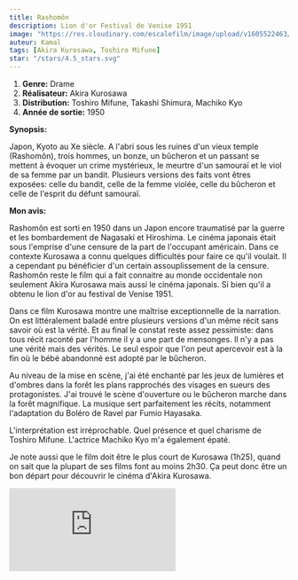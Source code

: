```yaml
---
title: Rashomôn
description: Lion d'or Festival de Venise 1951
image: "https://res.cloudinary.com/escalefilm/image/upload/v1605522463/rashomon_jydnx4.jpg"
auteur: Kamal
tags: [Akira Kurosawa, Toshiro Mifune]
star: "/stars/4.5_stars.svg"
---
```


1. **Genre:** Drame
2. **Réalisateur:** Akira Kurosawa
3. **Distribution:** Toshiro Mifune, Takashi Shimura, Machiko Kyo
4. **Année de sortie:** 1950

**Synopsis:**

Japon, Kyoto au Xe siècle. A l'abri sous les ruines d'un vieux temple (Rashomôn), trois hommes, un bonze, un bûcheron et un passant se mettent à évoquer un crime mystérieux, le meurtre d'un samouraï et le viol de sa femme par un bandit. Plusieurs versions des faits vont êtres exposées: celle du bandit, celle de la femme violée, celle du bûcheron et celle de l'esprit du défunt samouraï.

**Mon avis:**

Rashomôn est sorti en 1950 dans un Japon encore traumatisé par la guerre et les bombardement de Nagasaki et Hiroshima. Le cinéma japonais était sous l'emprise d'une censure de la part de l'occupant américain.
Dans ce contexte Kurosawa a connu quelques difficultés pour faire ce qu'il voulait.
Il a cependant pu bénéficier d'un certain assouplissement de la censure.
Rashomôn reste le film qui a fait connaitre au monde occidentale non seulement Akira Kurosawa mais aussi le cinéma japonais. Si bien qu'il a obtenu le lion d'or au festival de Venise 1951.

Dans ce film Kurosawa montre une maîtrise exceptionnelle de la narration. On est littéralement baladé entre plusieurs versions d'un même récit sans savoir où est la vérité.
Et au final le constat reste assez pessimiste: dans tous récit raconté par l'homme il y a une part de mensonges. Il n'y a pas une vérité mais des vérités. Le seul espoir que l'on peut apercevoir est à la fin où le bébé abandonné est adopté par le bûcheron. 

Au niveau de la mise en scène, j'ai été enchanté par les jeux de lumières et d'ombres dans la forêt les plans rapprochés des visages en sueurs des protagonistes. J'ai trouvé le scène d'ouverture ou le bûcheron marche dans la forêt magnifique. La musique sert parfaitement les récits, notamment l'adaptation du Boléro de Ravel par Fumio Hayasaka.

L’interprétation est irréprochable. Quel présence et quel charisme de Toshiro Mifune. L'actrice Machiko Kyo m'a également épaté.

Je note aussi que le film doit être le plus court de Kurosawa (1h25),
quand on sait que la plupart de ses films font au moins 2h30.
Ça peut donc être un bon départ pour découvrir le cinéma d'Akira Kurosawa.


<div>
    <iframe src="https://www.youtube.com/embed/aYpxeir4SPw" frameborder="0" allow="accelerometer; autoplay; clipboard-write; encrypted-media; gyroscope; picture-in-picture" allowfullscreen></iframe>
</div>
